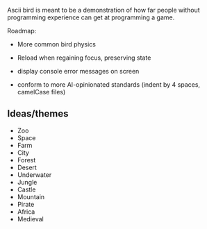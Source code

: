 Ascii bird is meant to be a demonstration of how far people without programming experience can get at programming a game.

Roadmap:

- More common bird physics
- Reload when regaining focus, preserving state
- display console error messages on screen

- conform to more AI-opinionated standards (indent by 4 spaces, camelCase files)

## Ideas/themes
- Zoo
- Space
- Farm
- City
- Forest
- Desert
- Underwater
- Jungle
- Castle
- Mountain
- Pirate
- Africa
- Medieval
